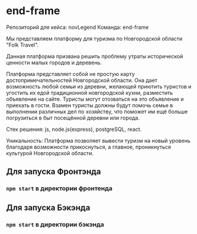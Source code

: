 # end-frame
Репозиторий для кейса: novLegend 
Команда: end-frame

Мы представляем платформу для туризма по Новгородской области "Folk Travel".

Данная платформа призвана решить проблему утраты исторической ценности малых городов и деревень.

Платформа представляет собой не простую карту достопримечательностей Новгородской области. Она дает возможность любой семьи из деревни, желающей приютить туристов и угостить их едой традиционной новгородской кухни, разместить объявление на сайте. Туристы могут отозваться на это объявление и приехать в гости. Взамен туристы должны будут помочь семье в выполнении различных дел по хозяйству, что поможет им ещё больше погрузиться в быт посещённой деревни или города.

Стек решения: js, node.js(express), postgreSQL, react.

Уникальность: Платформа позволяет вывести туризм на новый уровень благодаря возможности прикоснуться, а главное, проникнуться культурой Новгородской области.
## Для запуска Фронтэнда
### `npm start` в директории фронтенда

## Для запуска Бэкэнда
### `npm start` в директории бэкэнда